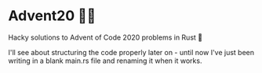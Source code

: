 # Advent20 🎅🏻
Hacky solutions to Advent of Code 2020 problems in Rust 🦀

I'll see about structuring the code properly later on - until now I've just been writing in a blank main.rs file and renaming it when it works.
